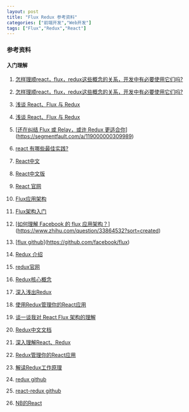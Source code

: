 ```yaml
---
layout: post
title: "Flux Redux 参考资料"
categories: ["前端开发","Web开发"]
tags: ["Flux","Redux","React"]
---
```






### 参考资料

####  入门理解

1. [怎样理顺react，flux，redux这些概念的关系，开发中有必要使用它们吗?](http://gold.xitu.io/entry/576cb79a2e958a0078d08b67)
2. [怎样理顺react，flux，redux这些概念的关系，开发中有必要使用它们吗?](https://www.zhihu.com/question/47686258)
3. [浅谈 React、Flux 与 Redux](http://www.tuicool.com/articles/3AFJNbj)
4. [浅谈 React、Flux 与 Redux](http://imweb.io/topic/57711e37f0a5487b05f325b5?utm_source=tuicool&utm_medium=referral)
5. [[还在纠结 Flux 或 Relay，或许 Redux 更适合你](https://segmentfault.com/a/1190000003099895)](https://segmentfault.com/a/119000000309989)
6. [react 有哪些最佳实践?](https://www.zhihu.com/question/36516604)

1. [React中文](http://reactjs.cn/)
2. [React中文版](http://wiki.jikexueyuan.com/project/react/)
3. [React 官网](https://facebook.github.io/react/)
4. [Flux应用架构](http://reactjs.cn/react/docs/flux-overview.html)
5. [Flux架构入门](http://www.ruanyifeng.com/blog/2016/01/flux.html)
6. [[如何理解 Facebook 的 flux 应用架构？](https://www.zhihu.com/question/33864532?sort=created)](https://www.zhihu.com/question/33864532?sort=created)
7. [[flux github](https://github.com/facebook/flux)](https://github.com/facebook/flux)
8. [Redux 介绍](https://segmentfault.com/a/1190000003503338?_ea=323420)
9. [redux官网](http://redux.js.org/)
10. [Redux核心概念](http://www.jianshu.com/p/3334467e4b32)
11. [深入浅出Redux](http://www.w3ctech.com/topic/1561)
12. [使用Redux管理你的React应用](http://www.cnblogs.com/matthewsun/p/4773646.html)
13. [谈一谈我对 React Flux 架构的理解](http://www.cocoachina.com/webapp/20150928/13600.html)
14. [Redux中文文档](http://cn.redux.js.org/docs/introduction/Motivation.html)
15. [深入理解React、Redux](http://www.jianshu.com/p/0e42799be566)
16. [Redux管理你的React应用](http://www.cnblogs.com/Leo_wl/p/4780750.html)
17. [解读Redux工作原理](https://segmentfault.com/a/1190000004236064?utm_source=Weibo)
18. [redux github](https://github.com/reactjs/redux)
19. [react-redux github](https://github.com/reactjs/react-redux)
20. [NB的React](https://github.com/enaqx/awesome-react)

